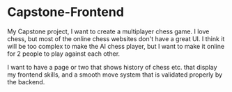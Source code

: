 # Capstone-Frontend

My Capstone project, I want to create a multiplayer chess game. I love chess, but most of the online chess websites don't have a great UI. I think it will be too complex
to make the AI chess player, but I want to make it online for 2 people to play against each other.

I want to have a page or two that shows history of chess etc. that display my frontend skills, and a smooth move system that is validated properly by the backend.
